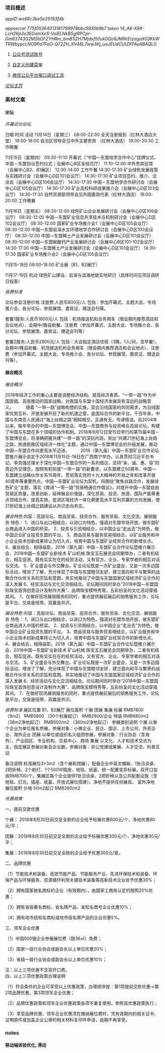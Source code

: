 ### 项目概述

*appID wx68c3be5e29193fdb*

*appsecret 775f05364013161799978bbc5935b9b7*
*token 14_A8-X9X-LcH26p3x3EGamXeS-VoiELNkB5glRPCpr-Gm63743G2MSbDFZYHRm_bmB1i2H7Mjdsf50uk0Qo8JMNrEtzagaX03KkWTRWbypcLNO9Pd7FaO-Q72ZH_XV48L7ww3Kj_uoJEUdCUtZKFAeABAQLG*

1. [公众号测试账号](https://mp.weixin.qq.com/debug/cgi-bin/sandboxinfo?action=showinfo&t=sandbox/index)

2. [自定义创建菜单](https://mp.weixin.qq.com/wiki?t=resource/res_main&id=mp1421141013)

3. [微信公众平台接口调试工具](https://mp.weixin.qq.com/debug)

*[论坛主页](http://zhanhui.camining.org/)*

### 素材文案

#### 论坛

*开幕式分论坛*

日期 时间 活动 
11月14日（星期三） 08:00-22:00 全天注册报到（红林大酒店大堂） 
18:00-19:00 自治区领导会见中外主要贵宾
（红林大酒店） 
19:00-20:30 工作晚餐 

11月15日（星期四）
09:30-11:10 开幕式（“中国—东盟地学合作中心”挂牌仪式、中国－东盟协议签约仪式；会展中心B区金桂花厅） 
11:10-12:00 中外贵宾巡馆（会展中心B2、B1展区） 
12:30-14:00 工作午餐 
14:30-17:30 矿业绿色发展政策与实践研讨会（会展中心D区101会议厅） 
14:30-17:30 矿业项目签约、推介、洽谈会（会展中心D区106会议厅） 
14:30-17:30 中国－东盟地学合作研讨会（会展中心D区105会议厅） 
14:30-17:30 矿业高校科研成果推介会（会展中心D区103会议厅） 
14:30-17:30 自然资源部领导会见外国嘉宾代表（红林大酒店） 
18:00-20:00 工作晚餐 

11月16日（星期五）
08:30-12:00 绿色矿山企业发展研讨会（会展中心D区106会议厅） 
08:30-12:00 中国—东盟矿业信息共享技术与机制研讨会（会展中心D区102会议厅） 
08:30-12:00 国家矿业专场推介会1（会展中心D区105会议厅） 
08:30-12:00 中国—东盟岩溶水文环境地学合作研讨会（会展中心D区103会议厅） 
08:30-12:00 中国—东盟稀土产业发展研讨会（会展中心D区101会议厅） 
08:30-12:00 中国—东盟碳酸钙产业发展研讨会（会展中心B区101-102会议厅） 
14:30-17:30 中国—东盟稀土产业发展研讨会（会展中心D区101会议厅） 
14:30-17:30 国家矿业专场推介会2（会展中心D区105会议厅） 

11月15-18日
09:00-18:00 矿业展（B1、B2展厅） 

11月17-19日
机动 绿色矿山建设、岩溶与滨海地貌实地研讨（具体时间见项目调研日程表）

*收费标准*

论坛参会注册价格
注册费:人民币800元/人 包括：参加开幕式、主题大会、专场推介会、各分论坛、参观展馆、嘉宾证、赠送会刊等。

套餐1服务:人民币1800元/人 包括：机场接送机和会务用车（限会期内推荐酒店和会议地点）、会期中/晚自助餐、注册费（参加开幕式、主题大会、专场推介会、各分论坛、参观展馆、嘉宾证、赠送会刊等）

套餐2服务:人民币2800元/人 包括：大会指定酒店住宿（3晚，1人/间，含早餐）、会期中/晚自助餐、机场接送机和会务用车（限会期内推荐酒店和会议地点）、注册费（参加开幕式、主题大会、专场推介会、各分论坛、参观展馆、嘉宾证、赠送会刊等）。

#### 展会概况

*展会概况*

2018年经济工作的重心主要是调整经济结构、提高经济素质。“一带一路”作为中国首倡、高层推动的国家战略，对我国与东盟十国经济发展具有深远的战略意义。 
       
随着 “一带一路”战略构想的实施，契合沿线国家的共同需求，为沿线国家优势互补、开放发展开启了新的机遇之窗，是国际合作的新平台。千百年来，中国与东南亚人民通过“海上丝绸之路”相知相交，互通有无，传递情谊。自2004年以来，每年举办的中国—东盟博览会、中国—东盟商务与投资峰会高层论坛，构建了中国与东盟在多个领域的协作机制。2018年9月12日至15日举行的第15届中国－东盟博览会，将准确把握共建“一带一路”的深刻内涵，突出“共建21世纪海上丝绸之路，旅游助推区域经济一体化”主题，通过中国—东盟博览会的升级发展，推动中国—东盟合作向更高水平迈进。
       
2018（第九届）中国—东盟矿业合作论坛暨推介展示会定于2018年11月15日-18日在广西南宁举办。认真贯彻习近平总书记、李克强总理关于深化中国—东盟合作的一系列倡议，坚持“亲、诚、惠、容”的周边外交理念，按照有机衔接“一带一路”的新要求，以东盟建立50周年、中国—东盟建立战略伙伴关系15周年、贯彻落实党的十九大精神的开局之年和改革开放40周年等重要热点，中国—东盟矿业论坛为契机，将围绕“聚焦丝路合作，发展绿色矿业”主题，落实《推进“一带一路”贸易畅通合作倡议》，对提升中国—东盟自由贸易区质量，改革创新，延伸展会价值链，深化贸易、投资、旅游、国际产能等重点领域合作，提高实效，促进区域经济一体化朝更高水平互利共赢的方向发展，使21世纪海上丝绸之路建设从共识走向务实。

*展会特色*
内容：高层论坛、商品贸易、投资合作、服务贸易、文化交流、展销服务
特色：
1、进口与出口相结合，以进口为特色，强调对东盟市场开放，做东盟矿业商品进入中国的桥梁。
2、投资与引资相结合，以中国企业“走出去”为特色，做中国企业矿业投资东盟的平台。
3、商品贸易与服务贸易相结合，以矿业服务和中小企业技术创新成果转让为切入点，培育中国与东盟矿业经贸合作的新增长点。
4、展会结合，相得益彰。2018（第九届）中国－东盟矿业合作论坛暨推介展示会、2018中国—东盟矿业新技术 矿山机械 珠宝玉石展览会同期举办，二者有机结合，相互促进。既有实实在在的经贸活动，又有官方、企业、专家学者的相互对话与交流。
5、矿业盛会与外交舞台。矿业论坛既是一次矿业盛会，又是一次多边国际活动，增进了了解，充分体现了中国与东盟睦邻友好、建立面向和平与繁荣的战略合作伙伴关系的宗旨和意图，务实地推动了中国与东盟国家区域经济矿业合作的深入发展
6、经贸活动与文化交流相结合。论坛期间同时举办“2018中国—东盟国际珠宝首饰创意设计及制作大赛”、品牌珠宝模特秀等，五彩纷呈的文化活动穿插其间。
7、在做好现场展销服务的同时，重点提供展前展后的销售服务工作，论坛是平台，交易是纽带，双赢是共识。

*展会特色*
内容：高层论坛、商品贸易、投资合作、服务贸易、文化交流、展销服务
特色：
1、进口与出口相结合，以进口为特色，强调对东盟市场开放，做东盟矿业商品进入中国的桥梁。
2、投资与引资相结合，以中国企业“走出去”为特色，做中国企业矿业投资东盟的平台。
3、商品贸易与服务贸易相结合，以矿业服务和中小企业技术创新成果转让为切入点，培育中国与东盟矿业经贸合作的新增长点。
4、展会结合，相得益彰。2018（第九届）中国－东盟矿业合作论坛暨推介展示会、2018中国—东盟矿业新技术 矿山机械 珠宝玉石展览会同期举办，二者有机结合，相互促进。既有实实在在的经贸活动，又有官方、企业、专家学者的相互对话与交流。
5、矿业盛会与外交舞台。矿业论坛既是一次矿业盛会，又是一次多边国际活动，增进了了解，充分体现了中国与东盟睦邻友好、建立面向和平与繁荣的战略合作伙伴关系的宗旨和意图，务实地推动了中国与东盟国家区域经济矿业合作的深入发展
6、经贸活动与文化交流相结合。论坛期间同时举办“2018中国—东盟国际珠宝首饰创意设计及制作大赛”、品牌珠宝模特秀等，五彩纷呈的文化活动穿插其间。
7、在做好现场展销服务的同时，重点提供展前展后的销售服务工作，论坛是平台，交易是纽带，双赢是共识。

*收费标准*
展区位置 B1、B2展厅 
展位面积 个展 团展 集展 
标展 RMB7800（9m2） RMB5800
（30个标展起订） RMB2800/企业 
特装 RMB680/m2
（36m2净地起订） RMB500/m2
（360m2净地起订） 
参展类别说明 
个展 以单个企业为单位报名参展，参展对象：小微企业、民企、国企、上市公司、外资企业、海外企业 
团展 以单位或组织名义组团参展，参展对象：行业协会（含海外）、产业园区、专业机构、交易中心、商场 
集展 以文化、人才和技术交流为主，指定展区参展对象及企业数，参展对象：非公党建成果展、人才交流、科普互动 

备注说明 标准展位3×3m2（含个展和团展），配备企业中英文楣板、1张洽谈桌、2把折椅、2个射灯、1个500W插座、地毯、纸篓、统一配置变异标展，双开口加收RMB700/个。集展区每个企业提供1张洽谈桌、2把折椅以及公共配套设施（含地毯、灯光、插座、纸篓、开放式展位搭建）。净地不提供任何展具。 
室外净地 
展位面积 价格 
50m2起订 RMB380/m2 

*优惠政策*

<div>一、提前交款优惠</div>
<p>个展： 2018年8月30日前交足全款的企业给予标展优惠600元/个，净地优惠80元/平；</p>
<p>团展：2018年8月30日前交足全款的企业给予标展优惠300元/个，净地优惠30元/平；</p>
<p>集展：2018年8月30日前交足全款的企业给予优惠300元/家。</p>
<div>二、品牌优惠</div>
<p>（1）节能技术和装备、高效节能产品、节能服务产业、先进环保技术和装备、环保产品与环保服务、资源循环利用关键技术装备等高新技术企业给予优惠30%；</p>
<p>（2）拥有国家驰名商标的企业（有效期内），由国家工商局认定的按照20%优惠；</p>
<p>（3）拥有省级著名商标、省名牌产品、省知名商号企业优惠10%；</p>
<p>（4）拥有地市级知名商标或地市级名牌产品的企业优惠5%。</p>
<div>三、领军企业优惠</div>
<p>（1）中国500强企业参展展位费（限36㎡）免费；</p>
<p>（2）国家一级行业协会或副会长以上单位优惠20%；</p>
<p>（3）省级一级行业协会或副会长以上单位优惠10%；</p>
注：以上三项优惠不含双开口费。<div>
</div><div>四、以上三项优惠政策办理说明</div>
<p>（1）符合条件的企业可享受以上优惠政策，办理顺序按：第1项提前交款优惠→第2项品牌优惠、第3项领军企业优惠；</p>
<p>（2）品牌优惠政策和领军企业优惠政策各项不重复使用，参照高优惠政策执行；</p>
<p>（3）享受品牌优惠、领军企业优惠须在缴纳展位费时，凭有效期内的相关证书、证明原件或加盖企业公章的相关材料复印件申请，逾期不再享受。</p>

### notes

#### 移动端体验优化, 滑动